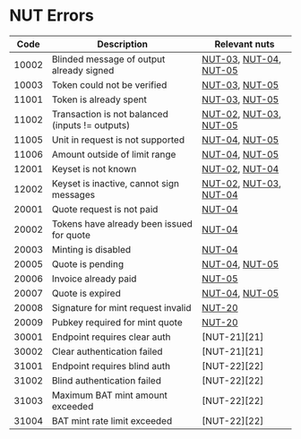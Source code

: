 # NUT Errors

| Code  | Description                                     | Relevant nuts                            |
| ----- | ----------------------------------------------- | ---------------------------------------- |
| 10002 | Blinded message of output already signed        | [NUT-03][03], [NUT-04][04], [NUT-05][05] |
| 10003 | Token could not be verified                     | [NUT-03][03], [NUT-05][05]               |
| 11001 | Token is already spent                          | [NUT-03][03], [NUT-05][05]               |
| 11002 | Transaction is not balanced (inputs != outputs) | [NUT-02][02], [NUT-03][03], [NUT-05][05] |
| 11005 | Unit in request is not supported                | [NUT-04][04], [NUT-05][05]               |
| 11006 | Amount outside of limit range                   | [NUT-04][04], [NUT-05][05]               |
| 12001 | Keyset is not known                             | [NUT-02][02], [NUT-04][04]               |
| 12002 | Keyset is inactive, cannot sign messages        | [NUT-02][02], [NUT-03][03], [NUT-04][04] |
| 20001 | Quote request is not paid                       | [NUT-04][04]                             |
| 20002 | Tokens have already been issued for quote       | [NUT-04][04]                             |
| 20003 | Minting is disabled                             | [NUT-04][04]                             |
| 20005 | Quote is pending                                | [NUT-04][04], [NUT-05][05]               |
| 20006 | Invoice already paid                            | [NUT-05][05]                             |
| 20007 | Quote is expired                                | [NUT-04][04], [NUT-05][05]               |
| 20008 | Signature for mint request invalid              | [NUT-20][20]                             |
| 20009 | Pubkey required for mint quote                  | [NUT-20][20]                             |
| 30001 | Endpoint requires clear auth                    | [NUT-21][21]                             |
| 30002 | Clear authentication failed                     | [NUT-21][21]                             |
| 31001 | Endpoint requires blind auth                    | [NUT-22][22]                             |
| 31002 | Blind authentication failed                     | [NUT-22][22]                             |
| 31003 | Maximum BAT mint amount exceeded                | [NUT-22][22]                             |
| 31004 | BAT mint rate limit exceeded                    | [NUT-22][22]                             |

[00]: 00.md
[01]: 01.md
[02]: 02.md
[03]: 03.md
[04]: 04.md
[05]: 05.md
[06]: 06.md
[07]: 07.md
[08]: 08.md
[09]: 09.md
[10]: 10.md
[11]: 11.md
[12]: 12.md
[20]: 20.md
